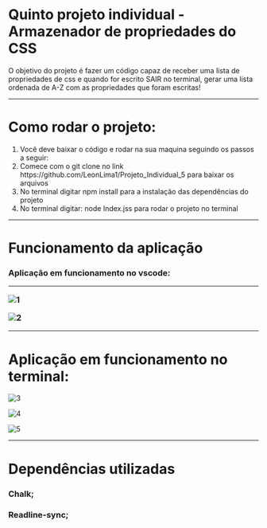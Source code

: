 # Quinto projeto individual - Armazenador de propriedades do CSS

O objetivo do projeto é fazer um código capaz de receber uma lista de propriedades de css e quando for escrito SAIR no terminal, gerar uma lista ordenada de A-Z com as propriedades que foram escritas!

<hr>

# Como rodar o projeto:
<ol>
<li> Você deve baixar o código e rodar na sua maquina seguindo os passos a seguir:
<li> Comece com o git clone no link https://github.com/LeonLima1/Projeto_Individual_5  para baixar os arquivos
<li> No terminal digitar npm install para a instalação das dependências do projeto
<li> No terminal digitar: node Index.jss para rodar o projeto no terminal
</ol>

<hr>

# Funcionamento da aplicação
<h3>Aplicação em funcionamento no vscode: 
 
 <hr>

![1](https://user-images.githubusercontent.com/112709989/216720888-4f4e1de3-b3dd-4a8b-8fa2-3197336baa76.png)

![2](https://user-images.githubusercontent.com/112709989/216720899-10078926-40b7-4bf4-ad92-6f347fdbb540.png)
 
 <hr>
 
# Aplicação em funcionamento no terminal:

![3](https://user-images.githubusercontent.com/112709989/216720913-69cd5d0f-7767-4c19-8550-8037eeeaf218.png)

 ![4](https://user-images.githubusercontent.com/112709989/216720930-18dc576e-1dc4-4383-8bc2-b400df4aa4e0.png)

 ![5](https://user-images.githubusercontent.com/112709989/216720975-0ea162e7-223d-40b3-b6f6-f971a27dc275.png)
 
 <hr>

# Dependências utilizadas

 <h3>Chalk;
  
 <h3>Readline-sync;
